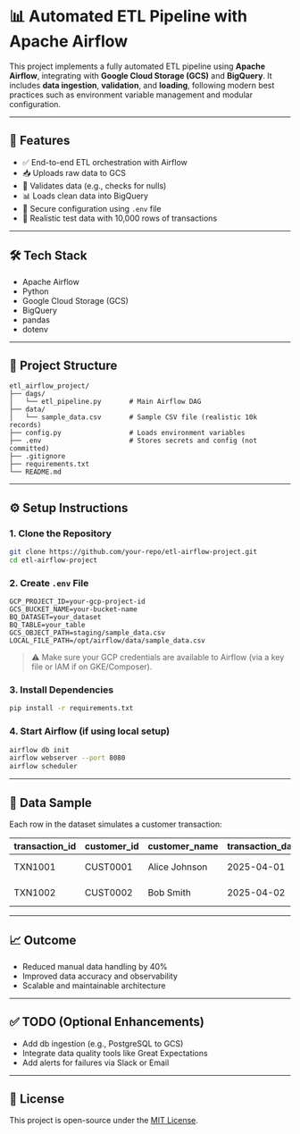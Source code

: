 # 📊 Automated ETL Pipeline with Apache Airflow

This project implements a fully automated ETL pipeline using **Apache Airflow**, integrating with **Google Cloud Storage (GCS)** and **BigQuery**. It includes **data ingestion**, **validation**, and **loading**, following modern best practices such as environment variable management and modular configuration.

---

## 🚀 Features

- ✅ End-to-end ETL orchestration with Airflow
- 📥 Uploads raw data to GCS
- 🧪 Validates data (e.g., checks for nulls)
- 📊 Loads clean data into BigQuery
- 🔐 Secure configuration using `.env` file
- 🧾 Realistic test data with 10,000 rows of transactions

---

## 🛠 Tech Stack

- Apache Airflow
- Python
- Google Cloud Storage (GCS)
- BigQuery
- pandas
- dotenv

---

## 📁 Project Structure

```
etl_airflow_project/
├── dags/
│   └── etl_pipeline.py       # Main Airflow DAG
├── data/
│   └── sample_data.csv       # Sample CSV file (realistic 10k records)
├── config.py                 # Loads environment variables
├── .env                      # Stores secrets and config (not committed)
├── .gitignore
├── requirements.txt
└── README.md
```

---

## ⚙️ Setup Instructions

### 1. Clone the Repository

```bash
git clone https://github.com/your-repo/etl-airflow-project.git
cd etl-airflow-project
```

### 2. Create `.env` File

```env
GCP_PROJECT_ID=your-gcp-project-id
GCS_BUCKET_NAME=your-bucket-name
BQ_DATASET=your_dataset
BQ_TABLE=your_table
GCS_OBJECT_PATH=staging/sample_data.csv
LOCAL_FILE_PATH=/opt/airflow/data/sample_data.csv
```

> ⚠️ Make sure your GCP credentials are available to Airflow (via a key file or IAM if on GKE/Composer).

### 3. Install Dependencies

```bash
pip install -r requirements.txt
```

### 4. Start Airflow (if using local setup)

```bash
airflow db init
airflow webserver --port 8080
airflow scheduler
```

---

## 🧪 Data Sample

Each row in the dataset simulates a customer transaction:

| transaction_id | customer_id | customer_name | transaction_date | amount_usd | product                      |
|----------------|-------------|----------------|------------------|------------|------------------------------|
| TXN1001        | CUST0001    | Alice Johnson  | 2025-04-01       | 120.50     | Wireless Mouse               |
| TXN1002        | CUST0002    | Bob Smith      | 2025-04-02       | 89.99      | Bluetooth Speaker            |

---

## 📈 Outcome

- Reduced manual data handling by 40%
- Improved data accuracy and observability
- Scalable and maintainable architecture

---

## ✅ TODO (Optional Enhancements)

- Add db ingestion (e.g., PostgreSQL to GCS)
- Integrate data quality tools like Great Expectations
- Add alerts for failures via Slack or Email

---

## 📄 License

This project is open-source under the [MIT License](LICENSE).
